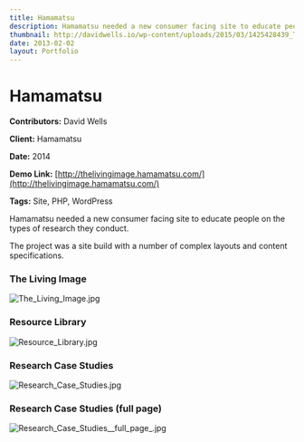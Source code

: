 ```yaml
---
title: Hamamatsu
description: Hamamatsu needed a new consumer facing site to educate people on the types of research they conduct.
thumbnail: http://davidwells.io/wp-content/uploads/2015/03/1425428439_The_Living_Image-450x347.jpg
date: 2013-02-02
layout: Portfolio
---
```


# Hamamatsu

**Contributors:** David Wells

**Client:** Hamamatsu

**Date:** 2014

**Demo Link:** [http://thelivingimage.hamamatsu.com/](http://thelivingimage.hamamatsu.com/)

**Tags:** Site, PHP, WordPress

Hamamatsu needed a new consumer facing site to educate people on the types of research they conduct.

The project was a site build with a number of complex layouts and content specifications.

### The Living Image

![](https://s3-us-west-2.amazonaws.com/assets.davidwells.io/work/hamamatsu-The_Living_Image.jpg "The_Living_Image.jpg")

### Resource Library

![](https://s3-us-west-2.amazonaws.com/assets.davidwells.io/work/hamamatsu-Resource_Library.jpg "Resource_Library.jpg")

### Research Case Studies

![](https://s3-us-west-2.amazonaws.com/assets.davidwells.io/work/hamamatsu-Research_Case_Studies.jpg "Research_Case_Studies.jpg")

### Research Case Studies (full page)

![](https://s3-us-west-2.amazonaws.com/assets.davidwells.io/work/hamamatsu-Research_Case_Studies__full_page_.jpg "Research_Case_Studies__full_page_.jpg")
